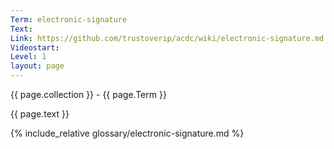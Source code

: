 ```yaml
---
Term: electronic-signature
Text: 
Link: https://github.com/trustoverip/acdc/wiki/electronic-signature.md
Videostart: 
Level: 1
layout: page
---
```


{{ page.collection }} - {{ page.Term }}

   {{ page.text }}

{% include_relative glossary/electronic-signature.md %}
